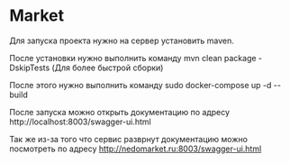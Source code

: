 # Market
Для запуска проекта нужно на сервер установить maven.

После установки нужно выполнить команду mvn clean package -DskipTests (Для более быстрой сборки)

После этого нужно выполнить команду sudo docker-compose up -d --build

После запуска можно открыть документацию по адресу http://localhost:8003/swagger-ui.html

Так же из-за того что сервис разврнут документацию можно посмотреть по адресу http://nedomarket.ru:8003/swagger-ui.html
